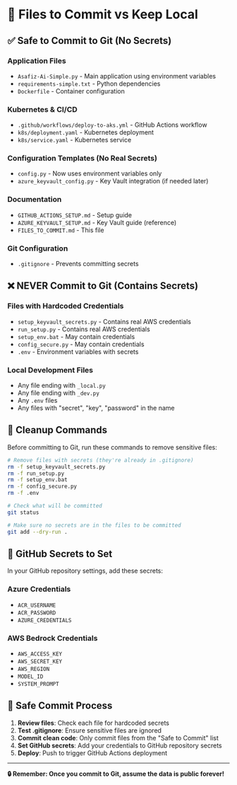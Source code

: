 # 📁 Files to Commit vs Keep Local

## ✅ Safe to Commit to Git (No Secrets)

### Application Files
- `Asafiz-Ai-Simple.py` - Main application using environment variables
- `requirements-simple.txt` - Python dependencies
- `Dockerfile` - Container configuration

### Kubernetes & CI/CD
- `.github/workflows/deploy-to-aks.yml` - GitHub Actions workflow
- `k8s/deployment.yaml` - Kubernetes deployment
- `k8s/service.yaml` - Kubernetes service

### Configuration Templates (No Real Secrets)
- `config.py` - Now uses environment variables only
- `azure_keyvault_config.py` - Key Vault integration (if needed later)

### Documentation
- `GITHUB_ACTIONS_SETUP.md` - Setup guide
- `AZURE_KEYVAULT_SETUP.md` - Key Vault guide (reference)
- `FILES_TO_COMMIT.md` - This file

### Git Configuration
- `.gitignore` - Prevents committing secrets

## ❌ NEVER Commit to Git (Contains Secrets)

### Files with Hardcoded Credentials
- `setup_keyvault_secrets.py` - Contains real AWS credentials
- `run_setup.py` - Contains real AWS credentials
- `setup_env.bat` - May contain credentials
- `config_secure.py` - May contain credentials
- `.env` - Environment variables with secrets

### Local Development Files
- Any file ending with `_local.py`
- Any file ending with `_dev.py`
- Any `.env` files
- Any files with "secret", "key", "password" in the name

## 🧹 Cleanup Commands

Before committing to Git, run these commands to remove sensitive files:

```bash
# Remove files with secrets (they're already in .gitignore)
rm -f setup_keyvault_secrets.py
rm -f run_setup.py
rm -f setup_env.bat
rm -f config_secure.py
rm -f .env

# Check what will be committed
git status

# Make sure no secrets are in the files to be committed
git add --dry-run .
```

## 🔐 GitHub Secrets to Set

In your GitHub repository settings, add these secrets:

### Azure Credentials
- `ACR_USERNAME`
- `ACR_PASSWORD`
- `AZURE_CREDENTIALS`

### AWS Bedrock Credentials
- `AWS_ACCESS_KEY`
- `AWS_SECRET_KEY`
- `AWS_REGION`
- `MODEL_ID`
- `SYSTEM_PROMPT`

## 🚀 Safe Commit Process

1. **Review files**: Check each file for hardcoded secrets
2. **Test .gitignore**: Ensure sensitive files are ignored
3. **Commit clean code**: Only commit files from the "Safe to Commit" list
4. **Set GitHub secrets**: Add your credentials to GitHub repository secrets
5. **Deploy**: Push to trigger GitHub Actions deployment

---

**🔒 Remember: Once you commit to Git, assume the data is public forever!**
